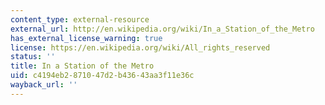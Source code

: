 ```yaml
---
content_type: external-resource
external_url: http://en.wikipedia.org/wiki/In_a_Station_of_the_Metro
has_external_license_warning: true
license: https://en.wikipedia.org/wiki/All_rights_reserved
status: ''
title: In a Station of the Metro
uid: c4194eb2-8710-47d2-b436-43aa3f11e36c
wayback_url: ''
---
```

